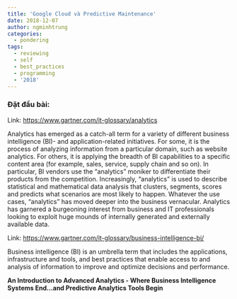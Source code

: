 ```yaml
---
title: 'Google Cloud và Predictive Maintenance'
date: 2018-12-07
author: ngminhtrung
categories:
  - pondering
tags:
  - reviewing
  - self
  - best_practices
  - programming
  - '2018'
---
```


### Đặt đầu bài: 


Link: https://www.gartner.com/it-glossary/analytics

Analytics has emerged as a catch-all term for a variety of different business intelligence (BI)- and application-related initiatives. For some, it is the process of analyzing information from a particular domain, such as website analytics. For others, it is applying the breadth of BI capabilities to a specific content area (for example, sales, service, supply chain and so on). In particular, BI vendors use the “analytics” moniker to differentiate their products from the competition. Increasingly, “analytics” is used to describe statistical and mathematical data analysis that clusters, segments, scores and predicts what scenarios are most likely to happen. Whatever the use cases, “analytics” has moved deeper into the business vernacular. Analytics has garnered a burgeoning interest from business and IT professionals looking to exploit huge mounds of internally generated and externally available data.

Link: https://www.gartner.com/it-glossary/business-intelligence-bi/

Business intelligence (BI) is an umbrella term that includes the applications, infrastructure and tools, and best practices that enable access to and analysis of information to improve and optimize decisions and performance.


**An Introduction to Advanced Analytics - Where Business Intelligence Systems End...and Predictive Analytics Tools Begin**
